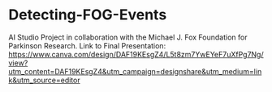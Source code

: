 # Detecting-FOG-Events
AI Studio Project in collaboration with the Michael J. Fox Foundation for Parkinson Research.
Link to Final Presentation: https://www.canva.com/design/DAF19KEsgZ4/L5t8zm7YwEYeF7uXfPg7Ng/view?utm_content=DAF19KEsgZ4&utm_campaign=designshare&utm_medium=link&utm_source=editor
